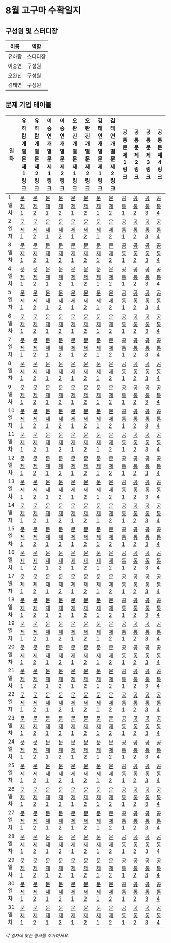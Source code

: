 # 8월 고구마 수확일지

## 구성원 및 스터디장

| 이름   | 역할    |
| ------ | ------- |
| 유하람 | 스터디장 |
| 이승연 | 구성원  |
| 오완진 | 구성원  |
| 김태연 | 구성원  |

## 문제 기입 테이블

| 일차      | 유하람 개별문제1 링크 | 유하람 개별문제2 링크 | 이승연 개별문제1 링크 | 이승연 개별문제2 링크 | 오완진 개별문제1 링크 | 오완진 개별문제2 링크 | 김태연 개별문제1 링크 | 김태연 개별문제2 링크 | 공통문제1 링크 | 공통문제2 링크 | 공통문제3 링크 | 공통문제4 링크 |
| ---------------------- | --------------------- | --------------------- | --------------------- | --------------------- | --------------------- | --------------------- | --------------------- | --------------------- | --------------- | --------------- | --------------- | --------------- |
| 1일차     | [문제1](링크)         | [문제2](링크)         | [문제1](링크)         | [문제2](링크)         | [문제1](링크)         | [문제2](링크)         | [문제1](링크)         | [문제2](링크)         | [공통1](링크)   | [공통2](링크)   | [공통3](링크)   | [공통4](링크)   |
| 2일차     | [문제1](링크)         | [문제2](링크)         | [문제1](링크)         | [문제2](링크)         | [문제1](링크)         | [문제2](링크)         | [문제1](링크)         | [문제2](링크)         | [공통1](링크)   | [공통2](링크)   | [공통3](링크)   | [공통4](링크)   |
| 3일차     | [문제1](링크)         | [문제2](링크)         | [문제1](링크)         | [문제2](링크)         | [문제1](링크)         | [문제2](링크)         | [문제1](링크)         | [문제2](링크)         | [공통1](링크)   | [공통2](링크)   | [공통3](링크)   | [공통4](링크)   |
| 4일차     | [문제1](링크)         | [문제2](링크)         | [문제1](링크)         | [문제2](링크)         | [문제1](링크)         | [문제2](링크)         | [문제1](링크)         | [문제2](링크)         | [공통1](링크)   | [공통2](링크)   | [공통3](링크)   | [공통4](링크)   |
| 5일차     | [문제1](링크)         | [문제2](링크)         | [문제1](링크)         | [문제2](링크)         | [문제1](링크)         | [문제2](링크)         | [문제1](링크)         | [문제2](링크)         | [공통1](링크)   | [공통2](링크)   | [공통3](링크)   | [공통4](링크)   |
| 6일차     | [문제1](링크)         | [문제2](링크)         | [문제1](링크)         | [문제2](링크)         | [문제1](링크)         | [문제2](링크)         | [문제1](링크)         | [문제2](링크)         | [공통1](링크)   | [공통2](링크)   | [공통3](링크)   | [공통4](링크)   |
| 7일차     | [문제1](링크)         | [문제2](링크)         | [문제1](링크)         | [문제2](링크)         | [문제1](링크)         | [문제2](링크)         | [문제1](링크)         | [문제2](링크)         | [공통1](링크)   | [공통2](링크)   | [공통3](링크)   | [공통4](링크)   |
| 8일차     | [문제1](링크)         | [문제2](링크)         | [문제1](링크)         | [문제2](링크)         | [문제1](링크)         | [문제2](링크)         | [문제1](링크)         | [문제2](링크)         | [공통1](링크)   | [공통2](링크)   | [공통3](링크)   | [공통4](링크)   |
| 9일차     | [문제1](링크)         | [문제2](링크)         | [문제1](링크)         | [문제2](링크)         | [문제1](링크)         | [문제2](링크)         | [문제1](링크)         | [문제2](링크)         | [공통1](링크)   | [공통2](링크)   | [공통3](링크)   | [공통4](링크)   |
| 10일차    | [문제1](링크)         | [문제2](링크)         | [문제1](링크)         | [문제2](링크)         | [문제1](링크)         | [문제2](링크)         | [문제1](링크)         | [문제2](링크)         | [공통1](링크)   | [공통2](링크)   | [공통3](링크)   | [공통4](링크)   |
| 11일차    | [문제1](링크)         | [문제2](링크)         | [문제1](링크)         | [문제2](링크)         | [문제1](링크)         | [문제2](링크)         | [문제1](링크)         | [문제2](링크)         | [공통1](링크)   | [공통2](링크)   | [공통3](링크)   | [공통4](링크)   |
| 12일차    | [문제1](링크)         | [문제2](링크)         | [문제1](링크)         | [문제2](링크)         | [문제1](링크)         | [문제2](링크)         | [문제1](링크)         | [문제2](링크)         | [공통1](링크)   | [공통2](링크)   | [공통3](링크)   | [공통4](링크)   |
| 13일차    | [문제1](링크)         | [문제2](링크)         | [문제1](링크)         | [문제2](링크)         | [문제1](링크)         | [문제2](링크)         | [문제1](링크)         | [문제2](링크)         | [공통1](링크)   | [공통2](링크)   | [공통3](링크)   | [공통4](링크)   |
| 14일차    | [문제1](링크)         | [문제2](링크)         | [문제1](링크)         | [문제2](링크)         | [문제1](링크)         | [문제2](링크)         | [문제1](링크)         | [문제2](링크)         | [공통1](링크)   | [공통2](링크)   | [공통3](링크)   | [공통4](링크)   |
| 15일차    | [문제1](링크)         | [문제2](링크)         | [문제1](링크)         | [문제2](링크)         | [문제1](링크)         | [문제2](링크)         | [문제1](링크)         | [문제2](링크)         | [공통1](링크)   | [공통2](링크)   | [공통3](링크)   | [공통4](링크)   |
| 16일차    | [문제1](링크)         | [문제2](링크)         | [문제1](링크)         | [문제2](링크)         | [문제1](링크)         | [문제2](링크)         | [문제1](링크)         | [문제2](링크)         | [공통1](링크)   | [공통2](링크)   | [공통3](링크)   | [공통4](링크)   |
| 17일차    | [문제1](링크)         | [문제2](링크)         | [문제1](링크)         | [문제2](링크)         | [문제1](링크)         | [문제2](링크)         | [문제1](링크)         | [문제2](링크)         | [공통1](링크)   | [공통2](링크)   | [공통3](링크)   | [공통4](링크)   |
| 18일차    | [문제1](링크)         | [문제2](링크)         | [문제1](링크)         | [문제2](링크)         | [문제1](링크)         | [문제2](링크)         | [문제1](링크)         | [문제2](링크)         | [공통1](링크)   | [공통2](링크)   | [공통3](링크)   | [공통4](링크)   |
| 19일차    | [문제1](링크)         | [문제2](링크)         | [문제1](링크)         | [문제2](링크)         | [문제1](링크)         | [문제2](링크)         | [문제1](링크)         | [문제2](링크)         | [공통1](링크)   | [공통2](링크)   | [공통3](링크)   | [공통4](링크)   |
| 20일차    | [문제1](링크)         | [문제2](링크)         | [문제1](링크)         | [문제2](링크)         | [문제1](링크)         | [문제2](링크)         | [문제1](링크)         | [문제2](링크)         | [공통1](링크)   | [공통2](링크)   | [공통3](링크)   | [공통4](링크)   |
| 21일차    | [문제1](링크)         | [문제2](링크)         | [문제1](링크)         | [문제2](링크)         | [문제1](링크)         | [문제2](링크)         | [문제1](링크)         | [문제2](링크)         | [공통1](링크)   | [공통2](링크)   | [공통3](링크)   | [공통4](링크)   |
| 22일차    | [문제1](링크)         | [문제2](링크)         | [문제1](링크)         | [문제2](링크)         | [문제1](링크)         | [문제2](링크)         | [문제1](링크)         | [문제2](링크)         | [공통1](링크)   | [공통2](링크)   | [공통3](링크)   | [공통4](링크)   |
| 23일차    | [문제1](링크)         | [문제2](링크)         | [문제1](링크)         | [문제2](링크)         | [문제1](링크)         | [문제2](링크)         | [문제1](링크)         | [문제2](링크)         | [공통1](링크)   | [공통2](링크)   | [공통3](링크)   | [공통4](링크)   |
| 24일차    | [문제1](링크)         | [문제2](링크)         | [문제1](링크)         | [문제2](링크)         | [문제1](링크)         | [문제2](링크)         | [문제1](링크)         | [문제2](링크)         | [공통1](링크)   | [공통2](링크)   | [공통3](링크)   | [공통4](링크)   |
| 25일차    | [문제1](링크)         | [문제2](링크)         | [문제1](링크)         | [문제2](링크)         | [문제1](링크)         | [문제2](링크)         | [문제1](링크)         | [문제2](링크)         | [공통1](링크)   | [공통2](링크)   | [공통3](링크)   | [공통4](링크)   |
| 26일차    | [문제1](링크)         | [문제2](링크)         | [문제1](링크)         | [문제2](링크)         | [문제1](링크)         | [문제2](링크)         | [문제1](링크)         | [문제2](링크)         | [공통1](링크)   | [공통2](링크)   | [공통3](링크)   | [공통4](링크)   |
| 27일차    | [문제1](링크)         | [문제2](링크)         | [문제1](링크)         | [문제2](링크)         | [문제1](링크)         | [문제2](링크)         | [문제1](링크)         | [문제2](링크)         | [공통1](링크)   | [공통2](링크)   | [공통3](링크)   | [공통4](링크)   |
| 28일차    | [문제1](링크)         | [문제2](링크)         | [문제1](링크)         | [문제2](링크)         | [문제1](링크)         | [문제2](링크)         | [문제1](링크)         | [문제2](링크)         | [공통1](링크)   | [공통2](링크)   | [공통3](링크)   | [공통4](링크)   |
| 29일차    | [문제1](링크)         | [문제2](링크)         | [문제1](링크)         | [문제2](링크)         | [문제1](링크)         | [문제2](링크)         | [문제1](링크)         | [문제2](링크)         | [공통1](링크)   | [공통2](링크)   | [공통3](링크)   | [공통4](링크)   |
| 30일차    | [문제1](링크)         | [문제2](링크)         | [문제1](링크)         | [문제2](링크)         | [문제1](링크)         | [문제2](링크)         | [문제1](링크)         | [문제2](링크)         | [공통1](링크)   | [공통2](링크)   | [공통3](링크)   | [공통4](링크)   |
| 31일차    | [문제1](링크)         | [문제2](링크)         | [문제1](링크)         | [문제2](링크)         | [문제1](링크)         | [문제2](링크)         | [문제1](링크)         | [문제2](링크)         | [공통1](링크)   | [공통2](링크)   | [공통3](링크)   | [공통4](링크)   |

*각 일차에 맞는 링크를 추가하세요.*
